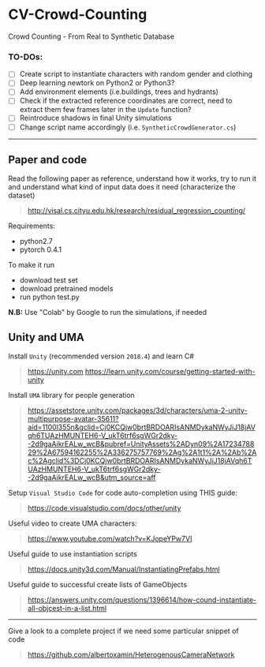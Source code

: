 # CV-Crowd-Counting
Crowd Counting - From Real to Synthetic Database

### TO-DOs:
- [ ] Create script to instantiate characters with random gender and clothing
- [ ] Deep learning newtork on Python2 or Python3?
- [ ] Add environment elements (i.e.buildings, trees and hydrants)
- [ ] Check if the extracted reference coordinates are correct, need to extract them few frames later in the `Update` function?
- [ ] Reintroduce shadows in final Unity simulations
- [ ] Change script name accordingly (i.e. `SyntheticCrowdGenerator.cs`)

---
## Paper and code
Read the following paper as reference, understand how it works, try to run it and understand what kind of input data does it need (characterize the dataset)
> http://visal.cs.cityu.edu.hk/research/residual_regression_counting/

Requirements:
- python2.7
- pytorch 0.4.1

To make it run
- download test set
- download pretrained models
- run python test.py

**N.B:** Use "Colab" by Google to run the simulations, if needed

## Unity and UMA
Install `Unity` (recommended version `2018.4`) and learn C#
> https://unity.com
> https://learn.unity.com/course/getting-started-with-unity

Install `UMA` library for people generation
> https://assetstore.unity.com/packages/3d/characters/uma-2-unity-multipurpose-avatar-35611?aid=1100l355n&gclid=Cj0KCQjw0brtBRDOARIsANMDykaNWyJiJ18jAVqh6TUAzHMUNTEH6-V_ukT6trf6sgWGr2dky--2d9gaAikrEALw_wcB&pubref=UnityAssets%2ADyn09%2A1723478829%2A67594162255%2A336275757769%2Ag%2A1t1%2A%2Ab%2Ac%2Agclid%3DCj0KCQjw0brtBRDOARIsANMDykaNWyJiJ18jAVqh6TUAzHMUNTEH6-V_ukT6trf6sgWGr2dky--2d9gaAikrEALw_wcB&utm_source=aff

Setup `Visual Studio Code` for code auto-completion using THIS guide:
> https://code.visualstudio.com/docs/other/unity

Useful video to create UMA characters:
> https://www.youtube.com/watch?v=KJopeYPw7VI

Useful guide to use instantiation scripts
> https://docs.unity3d.com/Manual/InstantiatingPrefabs.html

Useful guide to successful create lists of GameObjects
> https://answers.unity.com/questions/1396614/how-cound-instantiate-all-objcest-in-a-list.html

---
Give a look to a complete project if we need some particular snippet of code
> https://github.com/albertoxamin/HeterogenousCameraNetwork
